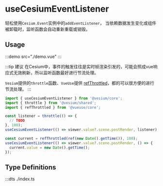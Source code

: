 # useCesiumEventListener

轻松使用`Cesium.Event`实例中的`addEventListener`，
当依赖数据发生变化或组件被卸载时，监听函数会自动重新重载或销毁。

## Usage

:::demo src="./demo.vue"
:::

:::tip 建议
在Cesium中，事件的触发往往是实时帧渲染引发的，可能会照成vue响应式无效刷新，所以监听函数最好进行节流处理。

`Vesium`提供的`throttle`函数、`VueUse`提供 [refThrottled](https://vueuse.org/shared/refThrottled/)，都的可以很方便的进行节流处理。
:::

```ts
import { useCesiumEventListener } from '@vesium/core';
import { throttle } from '@vesium/shared';
import { refThrottled } from '@vueuse/core';

const listener = throttle(() => {
  // TODO
}, 100);
useCesiumEventListener(() => viewer.value?.scene.postRender, listener);

const current = refThrottled(ref(new Date().getTime()), 100);
useCesiumEventListener(() => viewer.value?.scene.postRender, () => {
  current.value = new Date().getTime();
});
```

## Type Definitions

:::dts ./index.ts
